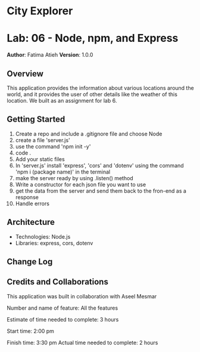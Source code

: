 # City Explorer
# Lab: 06 - Node, npm, and Express

**Author**: Fatima Atieh
**Version**: 1.0.0 

## Overview
This application provides the information about various locations around the world, and it provides the user of other details like the weather of this location.
We built as an assignment for lab 6.

## Getting Started
1. Create a repo and include a .gitignore file and choose Node
2. create a file 'server.js'
3. use the command 'npm init -y' 
4. code .
5. Add your static files 
6. In 'server.js' install 'express', 'cors' and 'dotenv' using the command 'npm i (package name)' in the terminal
7. make the server ready by using .listen() method
8. Write a constructor for each json file you want to use
9. get the data from the server and send them back to the fron-end as a response
10. Handle errors

## Architecture
- Technologies: Node.js
- Libraries: express, cors, dotenv

## Change Log

## Credits and Collaborations
This application was built in collaboration with Aseel Mesmar


Number and name of feature: All the features

Estimate of time needed to complete: 3 hours

Start time: 2:00 pm

Finish time: 3:30 pm
Actual time needed to complete: 2 hours